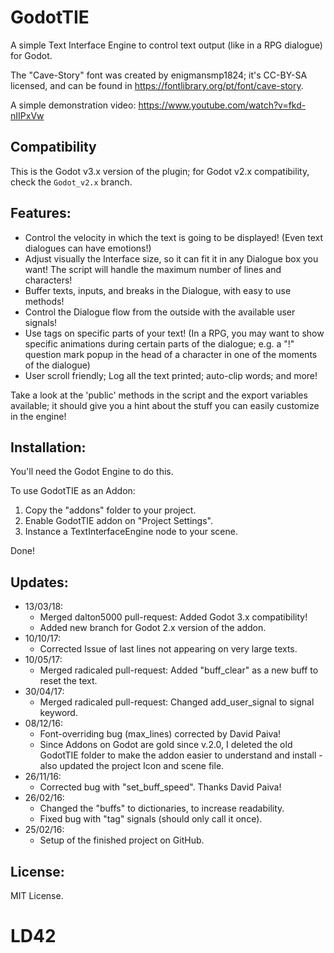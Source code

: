 # GodotTIE
A simple Text Interface Engine to control text output (like in a RPG dialogue) for Godot.

The "Cave-Story" font was created by enigmansmp1824; it's CC-BY-SA licensed, and can be found in https://fontlibrary.org/pt/font/cave-story.

A simple demonstration video: https://www.youtube.com/watch?v=fkd-nIIPxVw

## Compatibility
This is the Godot v3.x version of the plugin; for Godot v2.x compatibility, check the `Godot_v2.x` branch. 

## Features:

* Control the velocity in which the text is going to be displayed! (Even text dialogues can have emotions!)
* Adjust visually the Interface size, so it can fit it in any Dialogue box you want! The script will handle the maximum number of lines and characters!
* Buffer texts, inputs, and breaks in the Dialogue, with easy to use methods!
* Control the Dialogue flow from the outside with the available user signals!
* Use tags on specific parts of your text! (In a RPG, you may want to show specific animations during certain parts of the dialogue; e.g. a "!" question mark popup in the head of a character in one of the moments of the dialogue)
* User scroll friendly; Log all the text printed; auto-clip words; and more!

Take a look at the 'public' methods in the script and the export variables available; it should give you a hint about the stuff you can easily customize in the engine!

## Installation:
You'll need the Godot Engine to do this.

To use GodotTIE as an Addon:

1. Copy the "addons" folder to your project.
2. Enable GodotTIE addon on "Project Settings".
3. Instance a TextInterfaceEngine node to your scene.

Done!

## Updates:
* 13/03/18:
	* Merged dalton5000 pull-request: Added Godot 3.x compatibility!
	* Added new branch for Godot 2.x version of the addon.
* 10/10/17:
	* Corrected Issue of last lines not appearing on very large texts.
* 10/05/17:
	* Merged radicaled pull-request: Added "buff_clear" as a new buff to reset the text.
* 30/04/17:
	* Merged radicaled pull-request: Changed add_user_signal to signal keyword.
* 08/12/16:
	* Font-overriding bug (max_lines) corrected by David Paiva!
	* Since Addons on Godot are gold since v.2.0, I deleted the old GodotTIE folder to make the addon easier to understand and install - also updated the project Icon and scene file.
* 26/11/16:
	* Corrected bug with "set_buff_speed". Thanks David Paiva!
* 26/02/16:
	* Changed the "buffs" to dictionaries, to increase readability.
	* Fixed bug with "tag" signals (should only call it once).
* 25/02/16:
	* Setup of the finished project on GitHub.

## License:

MIT License.
# LD42
